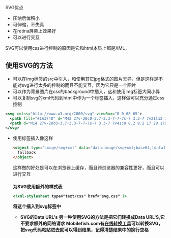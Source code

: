 SVG优点
* 压缩后体积小
* 可伸缩，不失真
* 在retina屏幕上效果好
* 可以进行交互

SVG可以使用css进行控制的原因是它和html本质上都是XML，


## 使用SVG的方法
* 可以在img标签的src中引入，和使用其它jpg格式的图片无异，但是这样是不能对svg进行太多的控制的而且不能交互，因为它只是一个图片
* 可以作为背景图片在css的background中插入，这和使用img标签大同小异
* 可以复制svg的xml代码到html中作为一个标签插入，这样做可以充分通过css控制
```svg
<svg xmlns="http://www.w3.org/2000/svg" viewBox="0 0 68 65">
  <path fill="#1A374D" d="M42 27v-20c0-3.7-3.3-7-7-7s-7 3.3-7 7v21l12 15-7 15.7c14.5 13.9 35 2.8 35-13.7 0-13.3-13.4-21.8-26-18zm6 25c-3.9 0-7-3.1-7-7s3.1-7 7-7 7 3.1 7 7-3.1 7-7 7z"/>
  <path d="M14 27v-20c0-3.7-3.3-7-7-7s-7 3.3-7 7v41c0 8.2 9.2 17 20 17s20-9.2 20-20c0-13.3-13.4-21.8-26-18zm6 25c-3.9 0-7-3.1-7-7s3.1-7 7-7 7 3.1 7 7-3.1 7-7 7z"/>
</svg>
```
* 使用<object>标签插入像这样

```html
<object type="image/svg+xml" data="data:image/svg+xml;base64,[data]">
  fallback
</object>
```
这样做的好处是可以在浏览器上缓存，而且跨浏览器的兼容性更好，而且可以进行交互
#### 为<object>SVG使用额外的样式表
```html
<?xml-stylesheet type="text/css" href="svg.css" ?>
```
将这个插入到svg标签中

* SVG的Data URL's
另一种使用SVG的方法是把它们转换成Data URL'S,它不要求额外的网络请求
Mobilefish.com有[在线转换工具](http://www.mobilefish.com/services/base64/base64.php)可以转换SVG，把svg代码粘贴进去就可以得到结果，记得清楚结果中的换行空格
